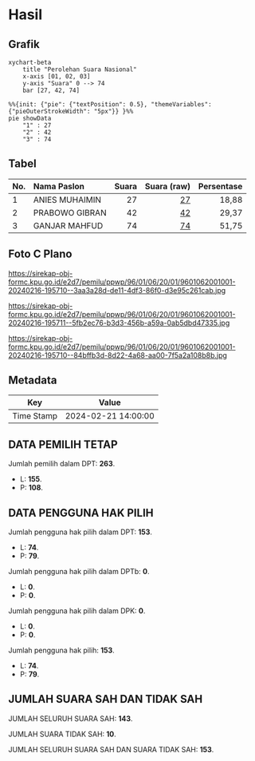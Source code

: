 # Hasil

## Grafik

```mermaid
xychart-beta
    title "Perolehan Suara Nasional"
    x-axis [01, 02, 03]
    y-axis "Suara" 0 --> 74
    bar [27, 42, 74]
```

```mermaid
%%{init: {"pie": {"textPosition": 0.5}, "themeVariables": {"pieOuterStrokeWidth": "5px"}} }%%
pie showData
    "1" : 27
    "2" : 42
    "3" : 74
```

## Tabel

| No. | Nama Paslon    | Suara | Suara (raw) | Persentase |
|:--- |:-------------- | -----:| -----------:| ----------:|
| 1   | ANIES MUHAIMIN | 27    | [27][p-1]   | 18,88      |
| 2   | PRABOWO GIBRAN | 42    | [42][p-2]   | 29,37      |
| 3   | GANJAR MAHFUD  | 74    | [74][p-3]   | 51,75      |


[p-1]: https://github.com/gigit-pemilu/pemilu-2024/blob/main/pilpres/hitung-suara/sub/96-papua-barat-daya/sub/01-sorong/sub/06-seget/sub/2001-seget/sub/001-tps/sub/paslon-1.txt
[p-2]: https://github.com/gigit-pemilu/pemilu-2024/blob/main/pilpres/hitung-suara/sub/96-papua-barat-daya/sub/01-sorong/sub/06-seget/sub/2001-seget/sub/001-tps/sub/paslon-2.txt
[p-3]: https://github.com/gigit-pemilu/pemilu-2024/blob/main/pilpres/hitung-suara/sub/96-papua-barat-daya/sub/01-sorong/sub/06-seget/sub/2001-seget/sub/001-tps/sub/paslon-3.txt

## Foto C Plano

https://sirekap-obj-formc.kpu.go.id/e2d7/pemilu/ppwp/96/01/06/20/01/9601062001001-20240216-195710--3aa3a28d-de11-4df3-86f0-d3e95c261cab.jpg

https://sirekap-obj-formc.kpu.go.id/e2d7/pemilu/ppwp/96/01/06/20/01/9601062001001-20240216-195711--5fb2ec76-b3d3-456b-a59a-0ab5dbd47335.jpg

https://sirekap-obj-formc.kpu.go.id/e2d7/pemilu/ppwp/96/01/06/20/01/9601062001001-20240216-195710--84bffb3d-8d22-4a68-aa00-7f5a2a108b8b.jpg


## Metadata

| Key        | Value               |
| ---------- | ------------------- |
| Time Stamp | 2024-02-21 14:00:00 |


## DATA PEMILIH TETAP

Jumlah pemilih dalam DPT: **263**.
 * L: **155**.
 * P: **108**.

## DATA PENGGUNA HAK PILIH

Jumlah pengguna hak pilih dalam DPT: **153**.
 * L: **74**.
 * P: **79**.

Jumlah pengguna hak pilih dalam DPTb: **0**.
 * L: **0**.
 * P: **0**.

Jumlah pengguna hak pilih dalam DPK: **0**.
 * L: **0**.
 * P: **0**.

Jumlah pengguna hak pilih: **153**.
 * L: **74**.
 * P: **79**.

## JUMLAH SUARA SAH DAN TIDAK SAH

JUMLAH SELURUH SUARA SAH: **143**.

JUMLAH SUARA TIDAK SAH: **10**.

JUMLAH SELURUH SUARA SAH DAN SUARA TIDAK SAH: **153**.


